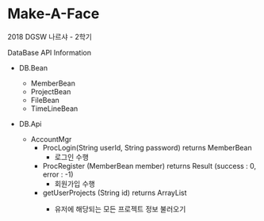 # Make-A-Face
2018 DGSW 나르샤 - 2학기

DataBase API Information
 - DB.Bean
    - MemberBean
    - ProjectBean
    - FileBean
    - TimeLineBean
    
 - DB.Api
   - AccountMgr
     - ProcLogin(String userId, String password) returns MemberBean
        - 로그인 수행
     - ProcRegister (MemberBean member) returns Result (success : 0, error : -1)
        - 회원가입 수행
     - getUserProjects (String id) returns ArrayList<ProjectBean>
       - 유저에 해당되는 모든 프로젝트 정보 불러오기
  
